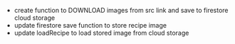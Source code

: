 
- create function to DOWNLOAD images from src link and save to firestore cloud storage
- update firestore save function to store recipe image
- update loadRecipe to load stored image from cloud storage